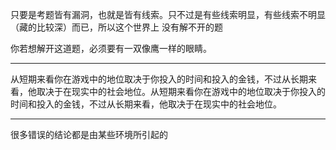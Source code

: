 只要是考题皆有漏洞，也就是皆有线索。只不过是有些线索明显，有些线索不明显（藏的比较深）而已，所以这个世界上 没有解不开的题

你若想解开这道题，必须要有一双像鹰一样的眼睛。
___
从短期来看你在游戏中的地位取决于你投入的时间和投入的金钱，不过从长期来看，他取决于在现实中的社会地位。从短期来看你在游戏中的地位取决于你投入的时间和投入的金钱，不过从长期来看，他取决于在现实中的社会地位。
___
很多错误的结论都是由某些环境所引起的